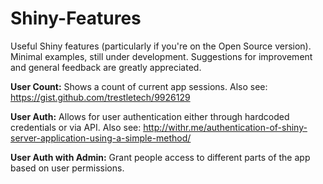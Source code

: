 # Shiny-Features
Useful Shiny features (particularly if you're on the Open Source version). Minimal examples, still under development. Suggestions for improvement and general feedback are greatly appreciated.

**User Count:**
Shows a count of current app sessions.
Also see: https://gist.github.com/trestletech/9926129


**User Auth:**
Allows for user authentication either through hardcoded credentials or via API.
Also see: http://withr.me/authentication-of-shiny-server-application-using-a-simple-method/

**User Auth with Admin:**
Grant people access to different parts of the app based on user permissions.
